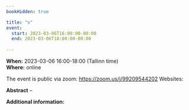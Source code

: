 ```yaml
---
bookHidden: true

title: "s"
event:
  start: 2023-03-06T16:00:00-00:00
  end: 2023-03-06T18:00:00-00:00
  
---
```


**When:** 2023-03-06 16:00-18:00 (Tallinn time)   
**Where:** online 

The event is public via zoom: https://zoom.us/j/99209544202
Websites: 


<!--more-->
**Abstract** – 

**Additional information:** 
